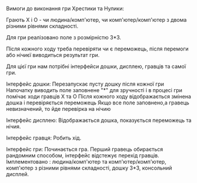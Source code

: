 
Вимоги до виконання гри Хрестики та Нулики:

Грають Х і О - чи людина/комп'ютер, чи комп'ютер/комп'ютер з двома рiзними рiвнями складностi.

Для гри реалiзовано поле з розмірністю 3*3.

Після кожного ходу треба перевіряти чи є переможець, після перемоги або нічиєї виводиться результат гри.

Для цієї гри нам потрібні інтерфейси дошки, дисплею, гравцiв та самої гри.

Інтерфейс дошки:
Перезапускає пусту дошку після кожної гри
Напочатку виводить поле заповнене "*" для зручності і в процесі гри помічає ходи гравців Х та О
Після кожного ходу відображається змінена дошка і перевіряється переможець
Якщо все поле заповнено,а гравець невизначений, то йде перевірка на нічию

Інтерфейс дисплею:
Відображається дошка, показується переможець та нічия.

Інтерфейс гравця:
Робить хід.

Інтерфейс гри:
Починається гра.
Перший гравець обирається рандомним способом, iнтерфейс вiдстежує перехiд гравців.
Iмплементовано : людина/комп'ютер та комп'ютер/комп'ютер, комп'ютер з рiзними рiвнями складностi, дошку 3*3, консольний дисплей.

